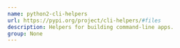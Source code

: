 ```yaml
---
name: python2-cli-helpers
url: https://pypi.org/project/cli-helpers/#files
description: Helpers for building command-line apps.
group: None
---
```

